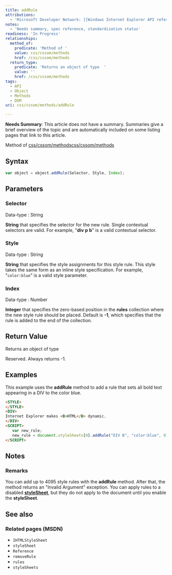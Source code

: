 ```yaml
---
title: addRule
attributions:
  - 'Microsoft Developer Network: [[Windows Internet Explorer API reference](http://msdn.microsoft.com/en-us/library/ie/hh828809%28v=vs.85%29.aspx) Article]'
notes:
  - 'Needs summary, spec reference, standardization status'
readiness: 'In Progress'
relationships:
  method_of:
    predicate: 'Method of '
    value: css/cssom/methods
    href: /css/cssom/methods
  return_type:
    predicate: 'Returns an object of type  '
    value: ''
    href: /css/cssom/methods
tags:
  - API
  - Object
  - Methods
  - DOM
uri: css/cssom/methods/addRule

---
```

**Needs Summary**: This article does not have a summary. Summaries give a brief overview of the topic and are automatically included on some listing pages that link to this article.

Method of [css/cssom/methods](/css/cssom/methods)[css/cssom/methods](/css/cssom/methods)

## <span>Syntax</span>

``` js
var object = object.addRule(Selector, Style, Index);
```

## <span>Parameters</span>

### <span>Selector</span>

 Data-type
:   String

**String** that specifies the selector for the new rule. Single contextual selectors are valid. For example, "**div** **p** **b**" is a valid contextual selector.

### <span>Style</span>

 Data-type
:   String

**String** that specifies the style assignments for this style rule. This style takes the same form as an inline style specification. For example, "`color:blue`" is a valid style parameter.

### <span>Index</span>

 Data-type
:   Number

**Integer** that specifies the zero-based position in the **rules** collection where the new style rule should be placed. Default is **-1**, which specifies that the rule is added to the end of the collection.

## <span>Return Value</span>

Returns an object of type<span></span>

Reserved. Always returns -1.

## <span>Examples</span>

This example uses the **addRule** method to add a rule that sets all bold text appearing in a DIV to the color blue.

``` html
<STYLE>
</STYLE>
<DIV>
Internet Explorer makes <B>HTML</B> dynamic.
</DIV>
<SCRIPT>
   var new_rule;
   new_rule = document.styleSheets[0].addRule("DIV B", "color:blue", 0);
</SCRIPT>
```

## <span>Notes</span>

### <span>Remarks</span>

You can add up to 4095 style rules with the **addRule** method. After that, the method returns an "Invalid Argument" exception. You can apply rules to a disabled [**styleSheet**](/css/cssom/styleSheet), but they do not apply to the document until you enable the **styleSheet**.

## <span>See also</span>

### <span>Related pages (MSDN)</span>

-   `IHTMLStyleSheet`
-   `styleSheet`
-   `Reference`
-   `removeRule`
-   `rules`
-   `styleSheets`
